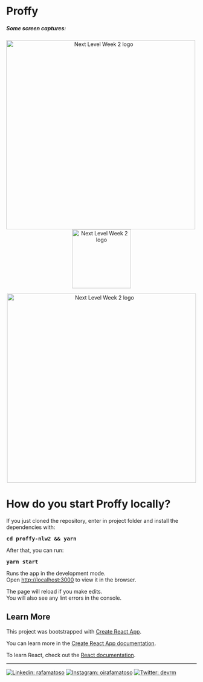 # Proffy

##### Some screen captures:

<p align="center">
<p align="center">
    <a href="https://nextlevelweek.com/inscricao/2" target="blank"><img src="https://res.cloudinary.com/rafamatoso/image/upload/v1597101209/Projects/nlw2/web/1landing_llbsxc.jpg" width="500" alt="Next Level Week 2 logo" style='padding-right: 10px'/></a>
     <a href="https://nextlevelweek.com/inscricao/2" target="blank"><img src="https://res.cloudinary.com/rafamatoso/image/upload/v1597101209/Projects/nlw2/web/2landing-mob_y0krwn.jpg" width="156" alt="Next Level Week 2 logo" /></a>
</p>

<p align="center">
    <a href="https://nextlevelweek.com/inscricao/2" target="blank"><img src="https://res.cloudinary.com/rafamatoso/image/upload/v1597101209/Projects/nlw2/web/3classes_sku2lc.jpg" width="500" alt="Next Level Week 2 logo" /></a>
</p>

# How do you start Proffy locally?

If you just cloned the repository, enter in project folder and install the dependencies with:

<pre><b>cd proffy-nlw2 && yarn </b></pre>

After that, you can run:

<pre><b>yarn start</b></pre>

Runs the app in the development mode.<br />
Open [http://localhost:3000](http://localhost:3000) to view it in the browser.

The page will reload if you make edits.<br />
You will also see any lint errors in the console.

## Learn More

This project was bootstrapped with [Create React App](https://github.com/facebook/create-react-app).

You can learn more in the [Create React App documentation](https://facebook.github.io/create-react-app/docs/getting-started).

To learn React, check out the [React documentation](https://reactjs.org/).

---

[![Linkedin: rafamatoso](https://img.shields.io/badge/-rafamatoso-black?style=flat&logo=Linkedin&logoColor=white&link=https://www.linkedin.com/in/rafamatoso/)](https://www.linkedin.com/in/rafamatoso/)
[![Instagram: oirafamatoso](https://img.shields.io/badge/-oirafamatoso-black?style=flat&logo=Instagram&link=https://www.instagram.com/oirafamatoso/)](https://www.instagram.com/oirafamatoso/)
[![Twitter: devrm](https://img.shields.io/badge/-devrm-black?style=flat&logo=twitter&link=https://twitter.com/devrm95572079)](https://twitter.com/devrm95572079)

